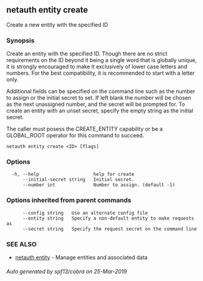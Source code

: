 ## netauth entity create

Create a new entity with the specified ID

### Synopsis


Create an entity with the specified ID.  Though there are no strict
requirements on the ID beyond it being a single word that is globally
unique, it is strongly encouraged to make it exclusively of lower case
letters and numbers.  For the best compatibility, it is recommended to
start with a letter only.

Additional fields can be specified on the command line such as the
number to assign or the initial secret to set.  If left blank the
number will be chosen as the next unassigned number, and the secret
will be prompted for.  To create an entity with an unset secret,
specify the empty string as the initial secret.

The caller must posess the CREATE_ENTITY capability or be a
GLOBAL_ROOT operator for this command to succeed.

```
netauth entity create <ID> [flags]
```

### Options

```
  -h, --help                    help for create
      --initial-secret string   Initial secret.
      --number int              Number to assign. (default -1)
```

### Options inherited from parent commands

```
      --config string   Use an alternate config file
      --entity string   Specify a non-default entity to make requests as
      --secret string   Specify the request secret on the command line
```

### SEE ALSO

* [netauth entity](netauth_entity.md)	 - Manage entities and associated data

###### Auto generated by spf13/cobra on 25-Mar-2019
